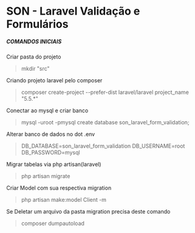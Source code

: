 # SON - Laravel Validação e Formulários 

##### COMANDOS INICIAIS

Criar pasta do projeto
> mkdir "src"

Criando projeto laravel pelo composer
>composer create-project --prefer-dist laravel/laravel project_name "5.5.*"

Conectar ao mysql e criar banco
> mysql -uroot -pmysql
> create database son_laravel_form_validation;

Alterar banco de dados no dot .env
>DB_DATABASE=son_laravel_form_validation
 DB_USERNAME=root
 DB_PASSWORD=mysql

Migrar tabelas via php artisan(laravel)
> php artisan migrate

Criar Model com sua respectiva migration
> php artisan make:model Client -m

Se Deletar um arquivo da pasta migration precisa deste comando
> composer dumpautoload